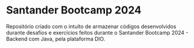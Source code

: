 # Santander Bootcamp 2024

Repositório criado com o intuíto de armazenar códigos desenvolvidos durante desafios e 
exercícios feitos durante o Santander Bootcamp 2024 - Backend com Java, pela plataforma DIO.
